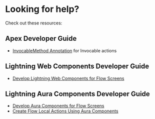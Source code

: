 # Looking for help?

Check out these resources:

## Apex Developer Guide

-   [InvocableMethod Annotation](https://developer.salesforce.com/docs/atlas.en-us.apexcode.meta/apexcode/apex_classes_annotation_InvocableMethod.htm) for Invocable actions

## Lightning Web Components Developer Guide

-   [Develop Lightning Web Components for Flow Screens](https://developer.salesforce.com/docs/component-library/documentation/en/lwc/lwc.use_build_for_flow_screens)

## Lightning Aura Components Developer Guide

-   [Develop Aura Components for Flow Screens](https://developer.salesforce.com/docs/atlas.en-us.224.0.lightning.meta/lightning/components_config_for_flow_screens_intro.htm)
-   [Create Flow Local Actions Using Aura Components](https://developer.salesforce.com/docs/atlas.en-us.224.0.lightning.meta/lightning/components_config_for_flow_actions.htm)
